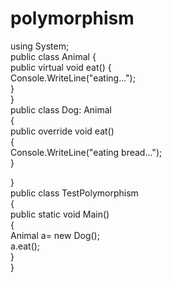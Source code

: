# polymorphism
using System;  
public class Animal
{  
    public virtual void eat()
{  
        Console.WriteLine("eating...");  
    }  
}  
public class Dog: Animal  
{  
    public override void eat()  
    {  
        Console.WriteLine("eating bread...");  
    }  
      
}  
public class TestPolymorphism  
{  
    public static void Main()  
    {  
        Animal a= new Dog();  
        a.eat();  
    }  
}  

